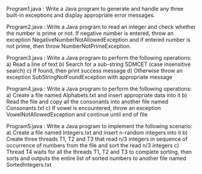 Program1.java : 
Write a Java program to generate and handle any three built-in exceptions and display appropriate
error messages.

Program2.java :
 Write a Java program to read an integer and check whether the number is prime or not. 
If negative number is entered, throw an exception NegativeNumberNotAllowedException and if entered number is not prime, then throw NumberNotPrimeException.

Program3.java : 
Write a Java program to perform the following operations:
a) Read a line of text
b) Search for a sub-string SDMCET (case insensitive search)
c) If found, then print success message
d) Otherwise throw an exception SubStringNotFoundException with appropriate message

Program4.java :
 Write a Java program to perform the following operations:
a) Create a file named Alphabets.txt and insert appropriate data into it
b) Read the file and copy all the consonants into another file named Consonants.txt
c) If vowel is encountered, throw an exception VowelNotAllowedException and continue until end of file

Program5.java :
 Write a Java program to implement the following scenario:
a) Create a file named Integers.txt and insert n-random integers into it
b) Create three threads T1, T2 and T3 that read n/3 integers in sequence of occurrence of
numbers from the file and sort the read n/3 integers
c) Thread T4 waits for all the threads T1, T2 and T3 to complete sorting, then sorts and outputs
the entire list of sorted numbers to another file named SortedIntegers.txt


